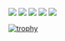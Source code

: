 ![](https://github-profile-summary-cards.vercel.app/api/cards/profile-details?username=run26kimo&theme=monokai)
![](https://github-profile-summary-cards.vercel.app/api/cards/repos-per-language?username=run26kimo&theme=monokai)
![](https://github-profile-summary-cards.vercel.app/api/cards/most-commit-language?username=run26kimo&theme=monokai)
![](https://github-profile-summary-cards.vercel.app/api/cards/stats?username=run26kimo&theme=monokai)
![](https://github-profile-summary-cards.vercel.app/api/cards/productive-time?username=run26kimo&theme=monokai)


[![trophy](https://github-profile-trophy.vercel.app/?username=ryo-ma)](https://github.com/ryo-ma/github-profile-trophy)
